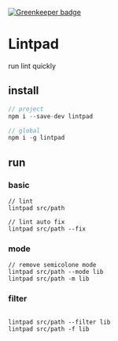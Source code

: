 [![Greenkeeper badge](https://badges.greenkeeper.io/sepalang/lintpad.svg)](https://greenkeeper.io/)

# Lintpad
run lint quickly

## install
```js
// project
npm i --save-dev lintpad

// global
npm i -g lintpad
```

## run
### basic
```
// lint
lintpad src/path

// lint auto fix
lintpad src/path --fix
```

### mode
```
// remove semicolone mode
lintpad src/path --mode lib
lintpad src/path -m lib
```

### filter
```

lintpad src/path --filter lib
lintpad src/path -f lib
```
